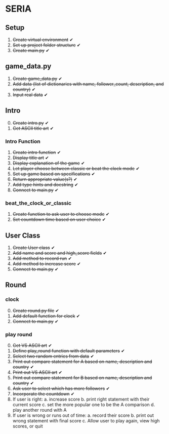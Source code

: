 # SERIA
## Setup
1. ~~Create virtual environment~~ ✔
2. ~~Set up project folder structure~~ ✔
3. ~~Create main.py~~ ✔

## game_data.py
1. ~~Create game_data.py~~ ✔
2. ~~Add data (list of dictionaries with name, follower_count, description, and country)~~ ✔
3. ~~Input real data~~ ✔

## Intro
0. ~~Create intro.py~~ ✔
1. ~~Get ASCII title art~~ ✔
### Intro Function
1. ~~Create intro function~~ ✔
2. ~~Display title art~~ ✔
3. ~~Display explanation of the game~~ ✔
4. ~~Let player choose between classic or beat the clock mode~~ ✔
5. ~~Set up game based on specifications~~ ✔
6. ~~Return appropriate value(s?)~~ ✔
7. ~~Add type hints and docstring~~ ✔
8. ~~Connect to main.py~~ ✔
### beat_the_clock_or_classic
1. ~~Create function to ask user to choose mode~~ ✔
2. ~~Set countdown time based on user choice~~ ✔ 

## User Class
1. ~~Create User class~~ ✔
2. ~~Add name and score and high_score fields~~ ✔
3. ~~Add method to record run~~ ✔
4. ~~Add method to increase score~~ ✔
5. ~~Connect to main.py~~ ✔

## Round
### clock
0. ~~Create round.py file~~ ✔
1. ~~Add default function for clock~~ ✔
2. ~~Connect to main.py~~ ✔
### play round
0. ~~Get VS ASCII art~~ ✔
1. ~~Define play_round function with default parameters~~ ✔
2. ~~Select two random entries from data~~ ✔
3. ~~Print out compare statement for A based on name, description and country~~ ✔
4. ~~Print out VS ASCII art~~ ✔
5. ~~Print out compare statement for B based on name, description and country~~ ✔
6. ~~Ask user to select which has more followers~~ ✔
7. ~~Incorporate the countdown~~ ✔
8. If user is right:
    a. increase score
    b. print right statement with their current score
    c. set the more popular one to be the A comparison
    d. play another round with A 
9. If user is wrong or runs out of time:
    a. record their score
    b. print out wrong statement with final score
    c. Allow user to play again, view high scores, or quit



